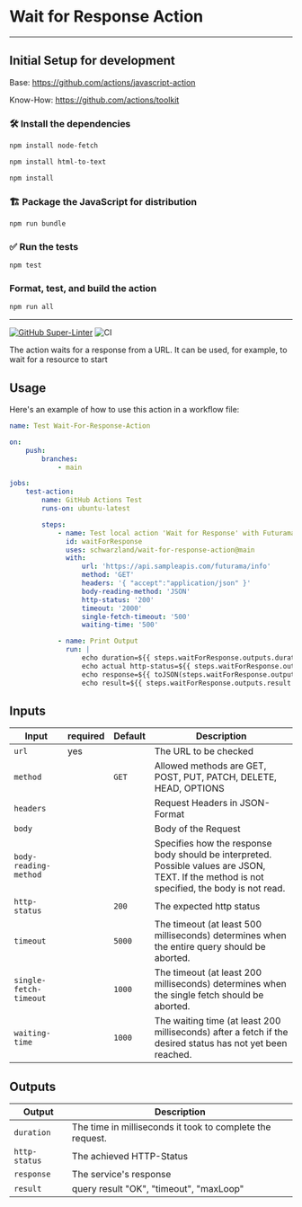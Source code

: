 # Wait for Response Action

---

## Initial Setup for development

Base: <https://github.com/actions/javascript-action>

Know-How: <https://github.com/actions/toolkit>

### 🛠️ Install the dependencies

```bash
npm install node-fetch

npm install html-to-text

npm install
```

### 🏗️ Package the JavaScript for distribution

```bash
npm run bundle
```

### ✅ Run the tests

```bash
npm test
```

### Format, test, and build the action

```bash
npm run all
```

---

[![GitHub Super-Linter](https://github.com/actions/hello-world-javascript-action/actions/workflows/linter.yml/badge.svg)](https://github.com/super-linter/super-linter)
![CI](https://github.com/actions/hello-world-javascript-action/actions/workflows/ci.yml/badge.svg)

The action waits for a response from a URL. It can be used, for example, to wait
for a resource to start

## Usage

Here's an example of how to use this action in a workflow file:

```yaml
name: Test Wait-For-Response-Action

on:
    push:
        branches:
            - main

jobs:
    test-action:
        name: GitHub Actions Test
        runs-on: ubuntu-latest

        steps:
            - name: Test local action 'Wait for Response' with Futurama
              id: waitForResponse
              uses: schwarzland/wait-for-response-action@main
              with:
                  url: 'https://api.sampleapis.com/futurama/info'
                  method: 'GET'
                  headers: '{ "accept":"application/json" }'
                  body-reading-method: 'JSON'
                  http-status: '200'
                  timeout: '2000'
                  single-fetch-timeout: '500'
                  waiting-time: '500'

            - name: Print Output
              run: |
                  echo duration=${{ steps.waitForResponse.outputs.duration }}
                  echo actual http-status=${{ steps.waitForResponse.outputs.http-status }}
                  echo response=${{ toJSON(steps.waitForResponse.outputs.response) }}
                  echo result=${{ steps.waitForResponse.outputs.result }}
```

## Inputs

| Input                  | required | Default | Description                                                                                                                                  |
| ---------------------- | -------- | ------- | -------------------------------------------------------------------------------------------------------------------------------------------- |
| `url`                  | yes      |         | The URL to be checked                                                                                                                        |
| `method`               |          | `GET`   | Allowed methods are GET, POST, PUT, PATCH, DELETE, HEAD, OPTIONS                                                                             |
| `headers`              |          |         | Request Headers in JSON-Format                                                                                                               |
| `body`                 |          |         | Body of the Request                                                                                                                          |
| `body-reading-method`  |          |         | Specifies how the response body should be interpreted. Possible values are JSON, TEXT. If the method is not specified, the body is not read. |
| `http-status`          |          | `200`   | The expected http status                                                                                                                     |
| `timeout`              |          | `5000`  | The timeout (at least 500 milliseconds) determines when the entire query should be aborted.                                                  |
| `single-fetch-timeout` |          | `1000`  | The timeout (at least 200 milliseconds) determines when the single fetch should be aborted.                                                  |
| `waiting-time`         |          | `1000`  | The waiting time (at least 200 milliseconds) after a fetch if the desired status has not yet been reached.                                   |

## Outputs

| Output        | Description                                               |
| ------------- | --------------------------------------------------------- |
| `duration`    | The time in milliseconds it took to complete the request. |
| `http-status` | The achieved HTTP-Status                                  |
| `response`    | The service's response                                    |
| `result`      | query result "OK", "timeout", "maxLoop"                   |

